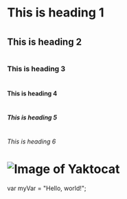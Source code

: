 # <h1>This is heading 1</h1>
# <h2>This is heading 2</h2>
# <h3>This is heading 3</h3>
# <h4>This is heading 4</h4>
# <h5>This is heading 5</h5>
# <h6>This is heading 6</h6>

# ![Image of Yaktocat](https://octodex.github.com/images/yaktocat.png)


var myVar = "Hello, world!";

